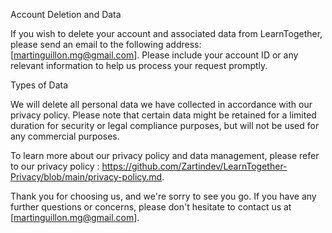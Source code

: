 Account Deletion and Data

If you wish to delete your account and associated data from LearnTogether, please send an email to the following address: [martinguillon.mg@gmail.com]. Please include your account ID or any relevant information to help us process your request promptly.

Types of Data

We will delete all personal data we have collected in accordance with our privacy policy. Please note that certain data might be retained for a limited duration for security or legal compliance purposes, but will not be used for any commercial purposes.

To learn more about our privacy policy and data management, please refer to our privacy policy : https://github.com/Zartindev/LearnTogether-Privacy/blob/main/privacy-policy.md.

Thank you for choosing us, and we're sorry to see you go. If you have any further questions or concerns, please don't hesitate to contact us at [martinguillon.mg@gmail.com].

